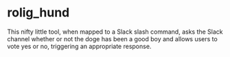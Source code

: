 # rolig_hund

This nifty little tool, when mapped to a Slack slash command, asks the Slack channel whether or not the doge has been a good boy and allows users to vote yes or no, triggering an appropriate response.
